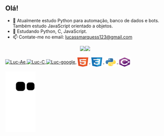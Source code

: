 
## Olá!

- 🔭 Atualmente estudo Python para automação, banco de dados e bots. Também estudo JavaScript orientado a objetos.
- 🌱 Estudando Python, C, JavaScript.
- 📫 Contate-me no email: lucassmarquess123@gmail.com

<div align="center">
  <a href="https://github.com/Lucao-ux">
  <img height="180em" src="https://github-readme-stats.vercel.app/api?username=lucassmarques&show_icons=true&theme=monokai&include_all_commits=true&count_private=true"/><img height="180em" src="https://github-readme-stats.vercel.app/api/top-langs/?username=lucassmarques&layout=compact&langs_count=7&theme=monokai"/>
</div>
  
<div style="display: inline_block"><br>
  <img align="center" alt="Luc-Ae" height="30" width="40" src="https://cdn.jsdelivr.net/gh/devicons/devicon/icons/aftereffects/aftereffects-original.svg" />
  <img align="center" alt="Luc-C" height="30" width="40" src="https://cdn.jsdelivr.net/gh/devicons/devicon/icons/c/c-plain.svg" />
  <img align="center" alt="Luc-google" height="50" width="60" src="https://cdn.jsdelivr.net/gh/devicons/devicon/icons/google/google-original-wordmark.svg" />
  <img align="center" alt="Luc-HTML" height="30" width="40" src="https://raw.githubusercontent.com/devicons/devicon/master/icons/html5/html5-original.svg">
  <img align="center" alt="Luc-CSS" height="30" width="40" src="https://raw.githubusercontent.com/devicons/devicon/master/icons/css3/css3-original.svg">
  <img align="center" alt="Luc-Python" height="30" width="40" src="https://raw.githubusercontent.com/devicons/devicon/master/icons/python/python-original.svg">
  <img align="center" alt="Luc-Csharp" height="30" width="40" src="https://raw.githubusercontent.com/devicons/devicon/master/icons/csharp/csharp-original.svg">

  
  ![Snake animation](https://github.com/lucassmarques/lucassmarques/blob/output/github-contribution-grid-snake.svg)
</div>
  
##
